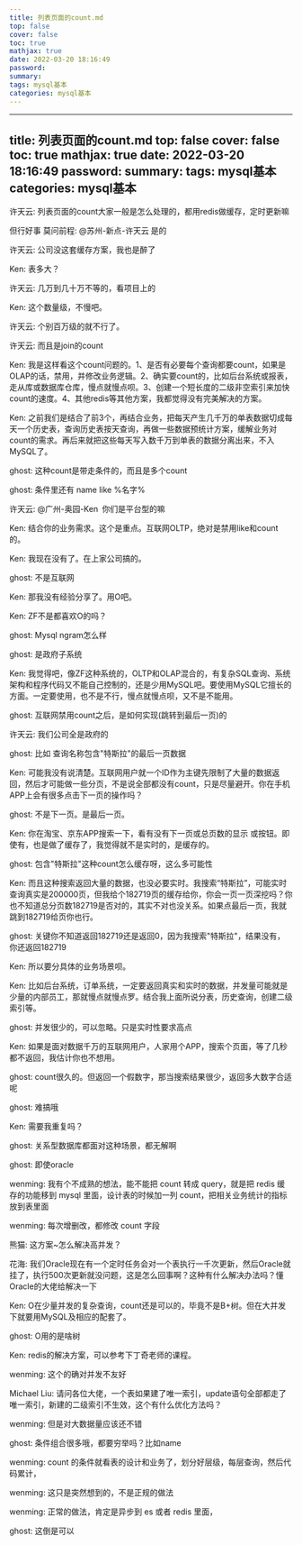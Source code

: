 ```yaml
---
title: 列表页面的count.md
top: false
cover: false
toc: true
mathjax: true
date: 2022-03-20 18:16:49
password:
summary:
tags: mysql基本
categories: mysql基本
---
```

---
title: 列表页面的count.md
top: false
cover: false
toc: true
mathjax: true
date: 2022-03-20 18:16:49
password:
summary:
tags: mysql基本
categories: mysql基本
---
许天云:
列表页面的count大家一般是怎么处理的，都用redis做缓存，定时更新嘛

但行好事  莫问前程:
@苏州-新点-许天云 是的

许天云:
公司没这套缓存方案，我也是醉了

Ken:
表多大？

许天云:
几万到几十万不等的，看项目上的

Ken:
这个数量级，不慢吧。

许天云:
个别百万级的就不行了。

许天云:
而且是join的count

Ken:
我是这样看这个count问题的。1、是否有必要每个查询都要count，如果是OLAP的话，禁用，并修改业务逻辑。2、确实要count的，比如后台系统或报表，走从库或数据库仓库，慢点就慢点呗。3、创建一个短长度的二级非空索引来加快count的速度。4、其他redis等其他方案，我都觉得没有完美解决的方案。

Ken:
之前我们是结合了前3个，再结合业务，把每天产生几千万的单表数据切成每天一个历史表，查询历史表按天查询，再做一些数据预统计方案，缓解业务对count的需求。再后来就把这些每天写入数千万到单表的数据分离出来，不入MySQL了。

ghost:
这种count是带走条件的，而且是多个count

ghost:
条件里还有 name like %名字%

许天云:
@广州-奥园-Ken  你们是平台型的嘛

Ken:
结合你的业务需求。这个是重点。互联网OLTP，绝对是禁用like和count的。

Ken:
我现在没有了。在上家公司搞的。

ghost:
不是互联网

Ken:
那我没有经验分享了。用O吧。

Ken:
ZF不是都喜欢O的吗？

ghost:
Mysql ngram怎么样

ghost:
是政府子系统

Ken:
我觉得吧，像ZF这种系统的，OLTP和OLAP混合的，有复杂SQL查询、系统架构和程序代码又不能自己控制的，还是少用MySQL吧。要使用MySQL它擅长的方面。一定要使用，也不是不行，慢点就慢点呗，又不是不能用。

ghost:
互联网禁用count之后，是如何实现(跳转到最后一页)的

许天云:
我们公司全是政府的

ghost:
比如 查询名称包含"特斯拉"的最后一页数据

Ken:
可能我没有说清楚。互联网用户就一个ID作为主键先限制了大量的数据返回，然后才可能做一些分页，不是说全部都没有count，只是尽量避开。你在手机APP上会有很多点击下一页的操作吗？

ghost:
不是下一页。是最后一页。

Ken:
你在淘宝、京东APP搜索一下，看有没有下一页或总页数的显示 或按钮。即使有，也是做了缓存了，我觉得就不是实时的，是缓存的。

ghost:
包含"特斯拉"这种count怎么缓存呀，这么多可能性

Ken:
而且这种搜索返回大量的数据，也没必要实时。我搜索“特斯拉”，可能实时查询真实是200000页，但我给个182719页的缓存给你，你会一页一页深挖吗？你也不知道总分页数182719是否对的，其实不对也没关系。如果点最后一页，我就跳到182719给页你也行。

ghost:
关键你不知道返回182719还是返回0，因为我搜索"特斯拉"，结果没有，你还返回182719

Ken:
所以要分具体的业务场景呗。

Ken:
比如后台系统，订单系统，一定要返回真实和实时的数据，并发量可能就是少量的内部员工，那就慢点就慢点罗。结合我上面所说分表，历史查询，创建二级索引等。

ghost:
并发很少的，可以忽略。只是实时性要求高点

Ken:
如果是面对数据千万的互联网用户，人家用个APP，搜索个页面，等了几秒都不返回，我估计你也不想用。

ghost:
count很久的。但返回一个假数字，那当搜索结果很少，返回多大数字合适呢

ghost:
难搞哦

Ken:
需要我重复吗？

ghost:
关系型数据库都面对这种场景，都无解啊

ghost:
即使oracle

wenming:
我有个不成熟的想法，能不能把 count 转成 query，就是把 redis 缓存的功能移到 mysql 里面，设计表的时候加一列 count，把相关业务统计的指标放到表里面

wenming:
每次增删改，都修改 count 字段

熊猫:
这方案~怎么解决高并发？

花海:
我们Oracle现在有一个定时任务会对一个表执行一千次更新，然后Oracle就挂了，执行500次更新就没问题，这是怎么回事啊？这种有什么解决办法吗？懂Oracle的大佬给解决一下

Ken:
O在少量并发的复杂查询，count还是可以的，毕竟不是B+树。但在大并发下就要用MySQL及相应的配套了。

ghost:
O用的是啥树

Ken:
redis的解决方案，可以参考下丁奇老师的课程。

wenming:
这个的确对并发不友好

Michael Liu:
请问各位大佬，一个表如果建了唯一索引，update语句全部都走了唯一索引，新建的二级索引不生效，这个有什么优化方法吗？

wenming:
但是对大数据量应该还不错

ghost:
条件组合很多哦，都要穷举吗？比如name

wenming:
count 的条件就看表的设计和业务了，划分好层级，每层查询，然后代码累计，

wenming:
这只是突然想到的，不是正规的做法

wenming:
正常的做法，肯定是异步到 es 或者 redis 里面，

ghost:
这倒是可以
